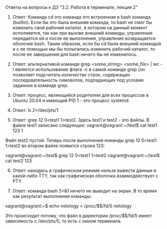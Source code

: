 Ответы на вопросы к ДЗ "3.2. Работа в терминале, лекция 2"


1. Ответ:  Команда cd это команда это встроенная в bash команда (builtin). Если бы это была внешняя команда, то bash не смог бы изменить свой рабочий каталог, в котором на данный момент исполняется, так как при вызове внешней команды, управление передается ей и после ее выполнения, управление возвращается оболочке bash. Таким образом, если бы cd была внешней командой и с ее помощью мы бы попытались изменить рабочий каталог, то после ее завершения для bash ничего бы не изменилось.


2. Ответ: альтернативой команде grep <some_string> <some_file> | wc -l является использование флага -c в самой команде grep (он позволяет подсчитать количество строк, содержащих последовательность симоволов, подпадающих под условие заданное в команде grep.


3. Ответ: процесс, являющийся родителем для всех процессов в Ubuntu 20.04 и имеющий PID 1 - это процесс systemd.



4. Ответ: ls 2>/dev/pts/1



5. Ответ: grep 12 0<test1 1>test2. Здесь test1 и test2 - это файлы. В файле test1 записано следующее:
vagrant@vagrant:~/test$ cat test1
123
 1

Файл test2 пустой. Теперь после выполнения команды grep 12 0<test1 1>test2 во втором файле появится строка 123:

vagrant@vagrant:~/test$ grep 12 0<test1 1>test2
vagrant@vagrant:~/test$ cat test2
123


6. Ответ: находясь в графическом режиме нельзя вывести данные в какой-либо TTY, так как графическая оболочка взаимодействует с PTY.



7. Ответ: команда bash 5>&1 ничего не выводит на экран. В то время как результат выполнения команды:

vagrant@vagrant:~$ echo netology > /proc/$$/fd/5
netology

Это происходит потому, что файл в директории /proc/$$/fd/5 имеет зависимость с /dev/pts/0, то есть с окном терминала.




